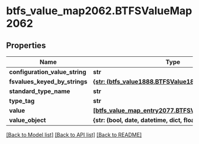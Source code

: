 # btfs_value_map2062.BTFSValueMap2062

## Properties
Name | Type | Description | Notes
------------ | ------------- | ------------- | -------------
**configuration_value_string** | **str** |  | [optional] 
**fsvalues_keyed_by_strings** | [**{str: (btfs_value1888.BTFSValue1888,)}**](BTFSValue1888.md) |  | [optional] 
**standard_type_name** | **str** |  | [optional] 
**type_tag** | **str** |  | [optional] 
**value** | [**[btfs_value_map_entry2077.BTFSValueMapEntry2077]**](BTFSValueMapEntry2077.md) |  | [optional] 
**value_object** | **{str: (bool, date, datetime, dict, float, int, list, str,)}** |  | [optional] 

[[Back to Model list]](../README.md#documentation-for-models) [[Back to API list]](../README.md#documentation-for-api-endpoints) [[Back to README]](../README.md)


